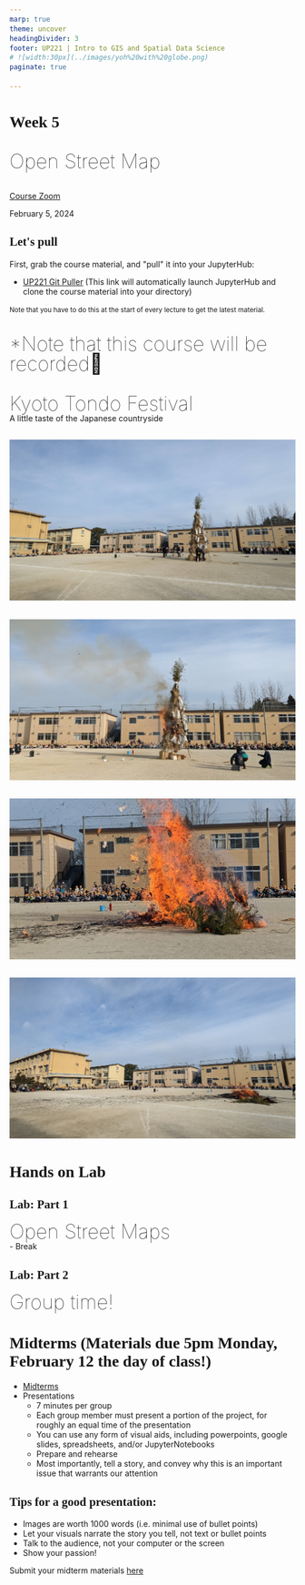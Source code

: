 ```yaml
---
marp: true
theme: uncover
headingDivider: 3
footer: UP221 | Intro to GIS and Spatial Data Science 
# ![width:30px](../images/yoh%20with%20globe.png)
paginate: true

---
```


<style>
kesmall {font-size:0.6em}
medium {font-size:0.9em}
large {font-size:2em}
xlarge {font-size:4em}
gray {padding:20px;background-color:whitesmoke;font-weight:800}
plum {padding:20px;background-color:plum;line-height:3}
xl { font-size:2.5em;font-weight:100;line-height:1}
h1,h2,h3,h4,h5{font-family:serif}
section {font-size:2em;font-weight:300;}
left {text-align:left;}
</style>

# Week 5

<xl>

Open Street Map

</xl>

[Course Zoom](https://ucla.zoom.us/j/94971812993?pwd=NjI4bkxRR2s3Q0FVblU0WmlHbXNodz09)

February 5, 2024

## Let's pull

First, grab the course material, and "pull" it into your JupyterHub:

* [UP221 Git Puller](https://jupyter.idre.ucla.edu/hub/user-redirect/git-pull?repo=https%3A%2F%2Fgithub.com%2Fcgiamarino9%2F24W-UP221&urlpath=lab%2Ftree%2F24W-UP221%2F&branch=main) 
(This link will automatically launch JupyterHub and clone the course material into your directory)

<small>Note that you have to do this at the start of every lecture to get the latest material.
</small>

##
<xl>

*Note that this course will be recorded🎥

</xl>

##


<xl>
Kyoto Tondo Festival
</xl>
<br>
A little taste of the Japanese countryside

##

![bg](images/tondo1.jpg)

##

![bg](images/tondo2.jpg)

##

![bg](images/tondo3.jpg)

##

![bg](images/tondo4.jpg)

# Hands on Lab

## Lab: Part 1
<xl>
    Open Street Maps
</xl>
<br>
- Break

## Lab: Part 2
<xl>
    Group time!
</xl>


# Midterms (Materials due 5pm Monday, February 12 the day of class!)

- [Midterms](../../Midterm%20and%20Finals)
- Presentations
  -  7 minutes per group
  -  Each group member must present a portion of the project, for roughly an equal time of the presentation
  -  You can use any form of visual aids, including powerpoints, google slides, spreadsheets, and/or JupyterNotebooks
  -  Prepare and rehearse
  -  Most importantly, tell a story, and convey why this is an important issue that warrants our attention

## Tips for a good presentation:
- Images are worth 1000 words (i.e. minimal use of bullet points)
- Let your visuals narrate the story you tell, not text or bullet points
- Talk to the audience, not your computer or the screen
- Show your passion!

Submit your midterm materials [here](https://github.com/cgiamarino9/24W-UP221/discussions/8)